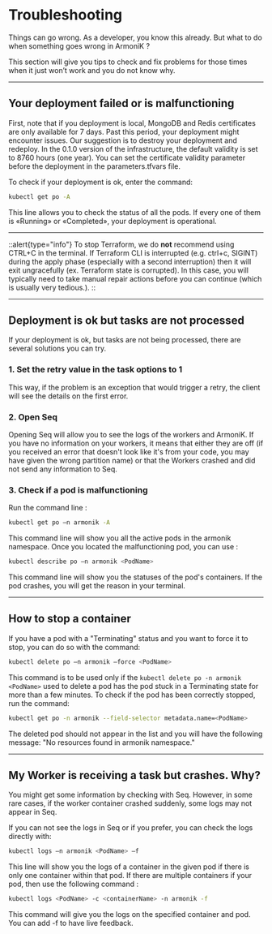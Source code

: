 # Troubleshooting

Things can go wrong. As a developer, you know this already. But what to do when something goes wrong in ArmoniK ?

This section will give you tips to check and fix problems for those times when it just won’t work and you do not know why.
___

## Your deployment failed or is malfunctioning

First, note that if you deployment is local, MongoDB and Redis certificates are only available for 7 days. Past this period, your deployment might encounter issues.
Our suggestion is to destroy your deployment and redeploy.
In the 0.1.0 version of the infrastructure, the default validity is set to 8760 hours (one year). You can set the certificate validity parameter before the deployment in the parameters.tfvars file.

To check if your deployment is ok, enter the command:

```bash [shell]
kubectl get po -A
```

This line allows you to check the status of all the pods. If every one of them is «Running» or «Completed», your deployment is operational.
___
::alert{type="info"}
To stop Terraform, we do **not** recommend using CTRL+C in the terminal. If Terraform CLI is interrupted (e.g. ctrl+c, SIGINT) during the apply phase (especially with a second interruption) then it will exit ungracefully (ex. Terraform state is corrupted). In this case, you will typically need to take manual repair actions before you can continue (which is usually very tedious.).
::
___

## Deployment is ok but tasks are not processed

If your deployment is ok, but tasks are not being processed, there are several solutions you can try.


### 1. Set the retry value in the task options to 1

This way, if the problem is an exception that would trigger a retry, the client will see the details on the first error.

### 2. Open Seq

Opening Seq will allow you to see the logs of the workers and ArmoniK. If you have no information on your workers, it means that either they are off (if you received an error that doesn't look like it's from your code, you may have given the wrong partition name) or that the Workers crashed and did not send any information to Seq.

### 3. Check if a pod is malfunctioning

Run the command line :

```bash [shell]
kubectl get po –n armonik -A
```

This command line will show you all the active pods in the armonik namespace. Once you located the malfunctioning pod, you can use :

```bash [shell]
kubectl describe po –n armonik <PodName>
```

This command line will show you the statuses of the pod's containers. If the pod crashes, you will get the reason in your terminal.
___

## How to stop a container

If you have a pod with a "Terminating" status and you want to force it to stop, you can do so with the command:

```bash [shell]
kubectl delete po –n armonik –force <PodName>
```

This command is to be used only if the ```kubectl delete po -n armonik <PodName>``` used to delete a pod has the pod stuck in a Terminating state for more than a few minutes. To check if the pod has been correctly stopped, run the command:

``` bash [shell]
kubectl get po -n armonik --field-selector metadata.name=<PodName>
```

The deleted pod should not appear in the list and you will have the following message: "No resources found in armonik namespace."
___

## My Worker is receiving a task but crashes. Why?

You might get some information by checking with Seq. However, in some rare cases, if the worker container crashed suddenly, some logs may not appear in Seq.

If you can not see the logs in Seq or if you prefer, you can check the logs directly with:

```bash [shell]
kubectl logs –n armonik <PodName> –f
```

This line will show you the logs of a container in the given pod if there is only one container within that pod. If there are multiple containers if your pod, then use the following command :

```bash [shell]
kubectl logs <PodName> -c <containerName> -n armonik -f
```

This command will give you the logs on the specified container and pod. You can add -f to have live feedback.
